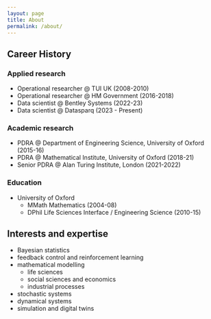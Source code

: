 ```yaml
---
layout: page
title: About
permalink: /about/
---
```


## Career History

### Applied research

- Operational researcher @ TUI UK (2008-2010)
- Operational researcher @ HM Government (2016-2018)
- Data scientist @ Bentley Systems (2022-23)
- Data scientist @ Datasparq (2023 - Present)

### Academic research

- PDRA @ Department of Engineering Science, University of Oxford (2015-16)
- PDRA @ Mathematical Institute, University of Oxford (2018-21)
- Senior PDRA @ Alan Turing Institute, London (2021-2022)

### Education

- University of Oxford
  - MMath Mathematics (2004-08)
  - DPhil Life Sciences Interface / Engineering Science (2010-15)

## Interests and expertise

- Bayesian statistics
- feedback control and reinforcement learning
- mathematical modelling
  - life sciences
  - social sciences and economics
  - industrial processes
- stochastic systems
- dynamical systems
- simulation and digital twins
